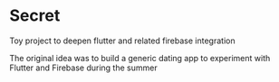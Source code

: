 # Secret
Toy project to deepen flutter and related firebase integration

The original idea was to build a generic dating app to experiment with Flutter and Firebase during the summer
